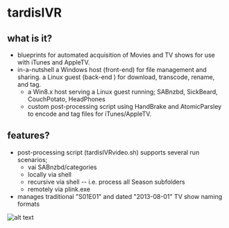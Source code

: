 # tardisIVR

## what is it?
* blueprints for automated acquisition of Movies and TV shows for use with iTunes and AppleTV.
* in-a-nutshell a Windows host (front-end) for file management and sharing.  a Linux guest (back-end ) for download, transcode, rename, and tag.
  * a Win8.x host serving a Linux guest running; SABnzbd, SickBeard, CouchPotato, HeadPhones
  * custom post-processing script using HandBrake and AtomicParsley to encode and tag files for iTunes/AppleTV.

## features?
* post-processing script (tardisIVRvideo.sh) supports several run scenarios;
  * vai SABnzbd/categories
  * locally via shell
  * recursive via shell -- i.e. process all Season subfolders
  * remotely via plink.exe
* manages traditional "S01E01" and dated "2013-08-01" TV show naming formats

![alt text](https://github.com/scrathe/tardisIVR/blob/master/tardisIVR.png?raw=true "tardisIVR Blueprint")
